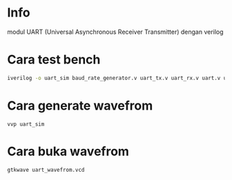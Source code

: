# Info
modul UART (Universal Asynchronous Receiver Transmitter) dengan verilog

# Cara test bench
```bash
iverilog -o uart_sim baud_rate_generator.v uart_tx.v uart_rx.v uart.v uart_tb.v
```

# Cara generate wavefrom
```
vvp uart_sim
```

# Cara buka wavefrom
```
gtkwave uart_wavefrom.vcd
```
